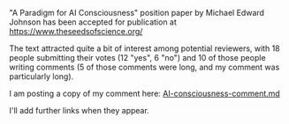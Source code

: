 "A Paradigm for AI Consciousness" position paper by Michael Edward Johnson has been accepted for publication at https://www.theseedsofscience.org/

The text attracted quite a bit of interest among potential reviewers, with 18 people submitting their votes (12 "yes", 6 "no") and 10 of those
people writing comments (5 of those comments were long, and my comment was particularly long).

I am posting a copy of my comment here: [AI-consciousness-comment.md](AI-consciousness-comment.md)

I'll add further links when they appear.

